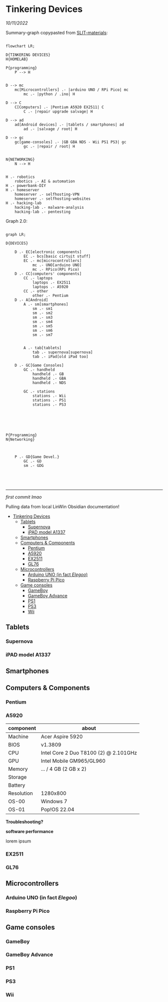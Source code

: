 # Tinkering Devices

*10/11/2022*

Summary-graph copypasted from [SLIT-materials](/SLIT-materials.md):

```mermaid

flowchart LR;

D{TINKERING DEVICES}
H{HOMELAB}

P{programming}
    P --> H


D --> mc
    mc[Microcontrollers] .- |arduino UNO / RPi Pico| mc
        mc .- |python / .ino| H

D --> C
    C[Computers] .- |Pentium A5920 EX2511| C
        C .- |repair upgrade salvage| H

D --> ad
    ad[Android devices] .- |tablets / smartphones| ad
        ad .- |salvage / root| H

D --> gc
    gc[game-consoles] .- |GB GBA NDS - Wii PS1 PS3| gc
        gc .- |repair / root| H


N{NETWORKING}
    N --> H


H .- robotics
    robotics .- AI & automation
H .- powerbank-DIY
H .- homeserver
    homeserver .- selfhosting-VPN
    homeserver .- selfhosting-websites
H .- hacking-lab
    hacking-lab .- malware-analysis
    hacking-lab .- pentesting

```

Graph 2.0:

```mermaid

graph LR;

D{DEVICES}

    D .- EC[electronic components]
        EC .- bcs[basic cirtuit stuff]
        EC .- mc[microcontrollers]
            mc .- UNO[arduino UNO]
            mc .- RPico(RPi Pico)
    D .- CC[computers' components]
        CC .- laptops
            laptops .- EX2511
            laptops .- A5920
        CC .- other
            other .- Pentium
    D .- A[Android]
        A .- sm[smartphones]
            sm .- sm1
            sm .- sm2
            sm .- sm3
            sm .- sm4
            sm .- sm5
            sm .- sm6
            sm .- sm7


        A .- tab[tablets]
            tab .- supernova[supernova]
            tab .- iPad[old iPad too]

    D .- GC[Game Consoles]
        GC .- handheld
            handheld .- GB
            handheld .- GBA
            handheld .- NDS

        GC .- stations
            stations .- Wii
            stations .- PS1
            stations .- PS3






P{Programming}
N{Networking}



    P .- GD{Game Devel.}
        GC .- GD
        sm .- GDG





```


---
*first commit lmao*

Pulling data from local LinWin Obsidian documentation!

- [Tinkering Devices](#tinkering-devices)
  - [Tablets](#tablets)
    - [Supernova](#supernova)
    - [iPAD model A1337](#ipad-model-a1337)
  - [Smartphones](#smartphones)
  - [Computers & Components](#computers--components)
    - [Pentium](#pentium)
    - [A5920](#a5920)
    - [EX2511](#ex2511)
    - [GL76](#gl76)
  - [Microcontrollers](#microcontrollers)
    - [Arduino UNO (in fact *Elegoo*)](#arduino-uno-in-fact-elegoo)
    - [Raspberry Pi Pico](#raspberry-pi-pico)
  - [Game consoles](#game-consoles)
    - [GameBoy](#gameboy)
    - [GameBoy Advance](#gameboy-advance)
    - [PS1](#ps1)
    - [PS3](#ps3)
    - [Wii](#wii)

## Tablets
### Supernova
### iPAD model A1337

## Smartphones


## Computers & Components
### Pentium
### A5920

<!--pre-dissassemble-->

| component | about |
| --- | --- |
| Machine | Acer Aspire 5920
| BIOS | v1.3809
| CPU | Intel Core 2 Duo T8100 (2) @ 2.101GHz
| GPU | Intel Mobile GM965/GL960
| Memory |  ... / 4 GB (2 GB x 2)
| Storage | |
| Battery | | 
| Resolution | 1280x800
| OS-00 | Windows 7
| OS-01 | Pop!OS 22.04 

**Troubleshooting?**


**software performance**

lorem ipsum




### EX2511
### GL76

## Microcontrollers
### Arduino UNO (in fact *Elegoo*)
### Raspberry Pi Pico

## Game consoles
### GameBoy
### GameBoy Advance
### PS1
### PS3
### Wii


